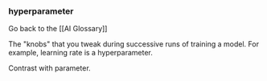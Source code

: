 ### hyperparameter

Go back to the [[AI Glossary]]


The "knobs" that you tweak during successive runs of training a model. For example, learning rate is a hyperparameter.

Contrast with parameter.

